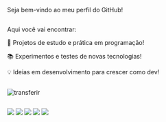 Seja bem-vindo ao meu perfil do GitHub!
<h2 dir="auto"></h2>

Aqui você vai encontrar:

🚀 Projetos de estudo e prática em programação!

📚 Experimentos e testes de novas tecnologias!

💡 Ideias em desenvolvimento para crescer como dev!

<h2 dir="auto"></h2>

![transferir](https://github.com/user-attachments/assets/864d6cb3-3e77-44bb-b405-e5399a336243)

<h2 dir="auto"></h2>

<div dir="auto">
<img src="https://img.shields.io/badge/Angular-DD0031?style=for-the-badge&logo=angular&logoColor=white"/>
<img src="https://img.shields.io/badge/.NET-512BD4?style=for-the-badge&logo=dotnet&logoColor=white"/>
<img src="https://img.shields.io/badge/Microsoft%20SQL%20Server-CC2927?style=for-the-badge&logo=microsoft%20sql%20server&logoColor=white"/>
<img src="https://img.shields.io/badge/GIT-E44C30?style=for-the-badge&logo=git&logoColor=white"/>
<a href"https://www.linkedin.com/in/roni-souza-71363a2b6/" rel="nofllow">
<img src="https://img.shields.io/badge/LinkedIn-0077B5?style=for-the-badge&logo=linkedin&logoColor=white"/>
</a>
</div>

